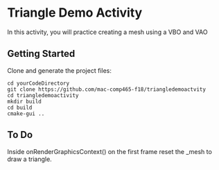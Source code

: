 # Triangle Demo Activity

In this activity, you will practice creating a mesh using a VBO and VAO

## Getting Started

Clone and generate the project files:

```
cd yourCodeDirectory
git clone https://github.com/mac-comp465-f18/triangledemoactvity
cd triangledemoactivity
mkdir build
cd build
cmake-gui ..
```

## To Do

Inside onRenderGraphicsContext() on the first frame reset the _mesh to draw a triangle.
